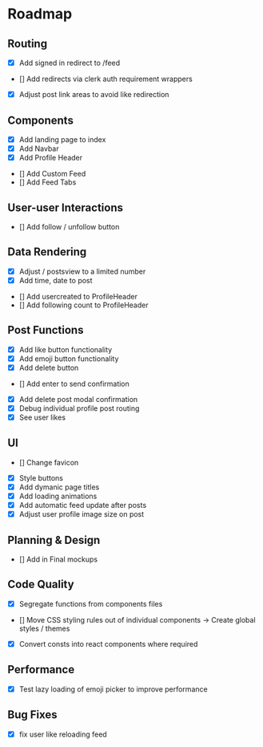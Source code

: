 # Roadmap


## Routing 

- [x] Add signed in redirect to /feed
- []  Add redirects via clerk auth requirement wrappers
- [x]  Adjust post link areas to avoid like redirection

## Components

- [x] Add landing page to index
- [x] Add Navbar
- [x] Add Profile Header
- [] Add Custom Feed
- [] Add Feed Tabs

## User-user Interactions

- [] Add follow / unfollow button 


## Data Rendering 

- [x] Adjust / postsview to a limited number 
- [x] Add time, date to post
- [] Add usercreated to ProfileHeader
- [] Add following count to ProfileHeader

## Post Functions 

- [x] Add like button functionality
- [x] Add emoji button functionality
- [x] Add delete button
- [] Add enter to send confirmation
- [x] Add delete post modal confirmation
- [x] Debug individual profile post routing
- [x] See user likes 

## UI

- [] Change favicon 
- [x] Style buttons 
- [x] Add dymanic page titles
- [x] Add loading animations 
- [x] Add automatic feed update after posts
- [x] Adjust user profile image size on post 

## Planning & Design 

- [] Add in Final mockups



## Code Quality 

- [x] Segregate functions from components files 
- [] Move CSS styling rules out of individual components -> Create global styles / themes
- [x] Convert consts into react components where required

## Performance 

- [x] Test lazy loading of emoji picker to improve performance 


## Bug Fixes

- [x] fix user like reloading feed 